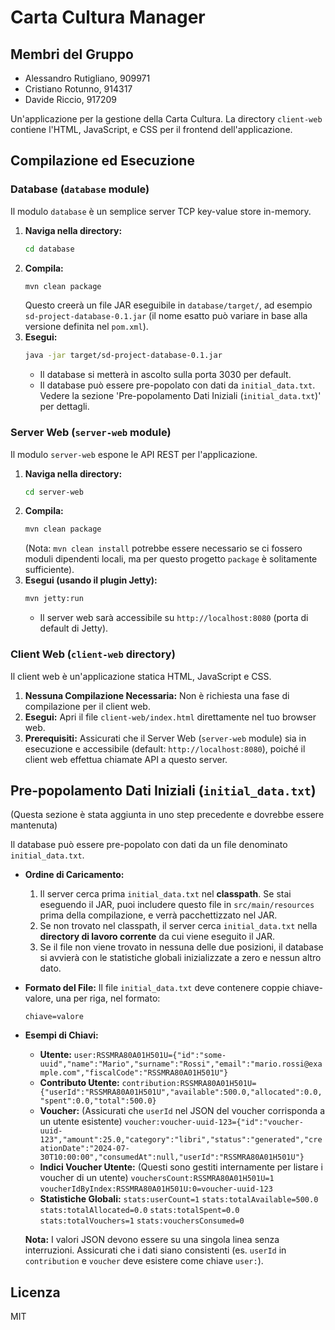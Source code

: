 # Carta Cultura Manager

## Membri del Gruppo

* Alessandro Rutigliano, 909971
* Cristiano Rotunno, 914317
* Davide Riccio, 917209

Un'applicazione per la gestione della Carta Cultura. La directory `client-web` contiene l'HTML, JavaScript, e CSS per il frontend dell'applicazione.

## Compilazione ed Esecuzione

### Database (`database` module)

Il modulo `database` è un semplice server TCP key-value store in-memory.

1.  **Naviga nella directory:**
    ```bash
    cd database
    ```
2.  **Compila:**
    ```bash
    mvn clean package
    ```
    Questo creerà un file JAR eseguibile in `database/target/`, ad esempio `sd-project-database-0.1.jar` (il nome esatto può variare in base alla versione definita nel `pom.xml`).
3.  **Esegui:**
    ```bash
    java -jar target/sd-project-database-0.1.jar
    ```
    *   Il database si metterà in ascolto sulla porta 3030 per default.
    *   Il database può essere pre-popolato con dati da `initial_data.txt`. Vedere la sezione 'Pre-popolamento Dati Iniziali (`initial_data.txt`)' per dettagli.

### Server Web (`server-web` module)

Il modulo `server-web` espone le API REST per l'applicazione.

1.  **Naviga nella directory:**
    ```bash
    cd server-web
    ```
2.  **Compila:**
    ```bash
    mvn clean package
    ```
    (Nota: `mvn clean install` potrebbe essere necessario se ci fossero moduli dipendenti locali, ma per questo progetto `package` è solitamente sufficiente).
3.  **Esegui (usando il plugin Jetty):**
    ```bash
    mvn jetty:run
    ```
    *   Il server web sarà accessibile su `http://localhost:8080` (porta di default di Jetty).

### Client Web (`client-web` directory)

Il client web è un'applicazione statica HTML, JavaScript e CSS.

1.  **Nessuna Compilazione Necessaria:**
    Non è richiesta una fase di compilazione per il client web.
2.  **Esegui:**
    Apri il file `client-web/index.html` direttamente nel tuo browser web.
3.  **Prerequisiti:**
    Assicurati che il Server Web (`server-web` module) sia in esecuzione e accessibile (default: `http://localhost:8080`), poiché il client web effettua chiamate API a questo server.

## Pre-popolamento Dati Iniziali (`initial_data.txt`)

(Questa sezione è stata aggiunta in uno step precedente e dovrebbe essere mantenuta)

Il database può essere pre-popolato con dati da un file denominato `initial_data.txt`.

*   **Ordine di Caricamento:**
    1.  Il server cerca prima `initial_data.txt` nel **classpath**. Se stai eseguendo il JAR, puoi includere questo file in `src/main/resources` prima della compilazione, e verrà pacchettizzato nel JAR.
    2.  Se non trovato nel classpath, il server cerca `initial_data.txt` nella **directory di lavoro corrente** da cui viene eseguito il JAR.
    3.  Se il file non viene trovato in nessuna delle due posizioni, il database si avvierà con le statistiche globali inizializzate a zero e nessun altro dato.

*   **Formato del File:**
    Il file `initial_data.txt` deve contenere coppie chiave-valore, una per riga, nel formato:
    ```
    chiave=valore
    ```

*   **Esempi di Chiavi:**
    *   **Utente:**
        `user:RSSMRA80A01H501U={"id":"some-uuid","name":"Mario","surname":"Rossi","email":"mario.rossi@example.com","fiscalCode":"RSSMRA80A01H501U"}`
    *   **Contributo Utente:**
        `contribution:RSSMRA80A01H501U={"userId":"RSSMRA80A01H501U","available":500.0,"allocated":0.0,"spent":0.0,"total":500.0}`
    *   **Voucher:** (Assicurati che `userId` nel JSON del voucher corrisponda a un utente esistente)
        `voucher:voucher-uuid-123={"id":"voucher-uuid-123","amount":25.0,"category":"libri","status":"generated","creationDate":"2024-07-30T10:00:00","consumedAt":null,"userId":"RSSMRA80A01H501U"}`
    *   **Indici Voucher Utente:** (Questi sono gestiti internamente per listare i voucher di un utente)
        `vouchersCount:RSSMRA80A01H501U=1`
        `voucherIdByIndex:RSSMRA80A01H501U:0=voucher-uuid-123`
    *   **Statistiche Globali:**
        `stats:userCount=1`
        `stats:totalAvailable=500.0`
        `stats:totalAllocated=0.0`
        `stats:totalSpent=0.0`
        `stats:totalVouchers=1`
        `stats:vouchersConsumed=0`

    **Nota:** I valori JSON devono essere su una singola linea senza interruzioni. Assicurati che i dati siano consistenti (es. `userId` in `contribution` e `voucher` deve esistere come chiave `user:`).

## Licenza

MIT

